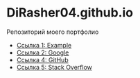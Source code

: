 # DiRasher04.github.io
Репозиторий моего портфолио
   <ul>
        <li><a href="[https://github.com/DiRasher04/DiRasher04.github.io/blob/main/lab_4_DM.sln](https://github.com/DiRasher04/lab_5_OS)" target="_blank">Ссылка 1: Example</a></li>
        <li><a href="https://github.com/DiRasher04/DiRasher04.github.io/blob/main/lab_4_saod.sln" target="_blank">Ссылка 2: Google</a></li>
        <li><a href="https://github.com/DiRasher04/DiRasher04.github.io/blob/main/lab_6_saod.sln" target="_blank">Ссылка 4: GitHub</a></li>
        <li><a href="https://github.com/DiRasher04/DiRasher04.github.io/blob/main/lab_8_oop.sln" target="_blank">Ссылка 5: Stack Overflow</a></li>
    </ul>
